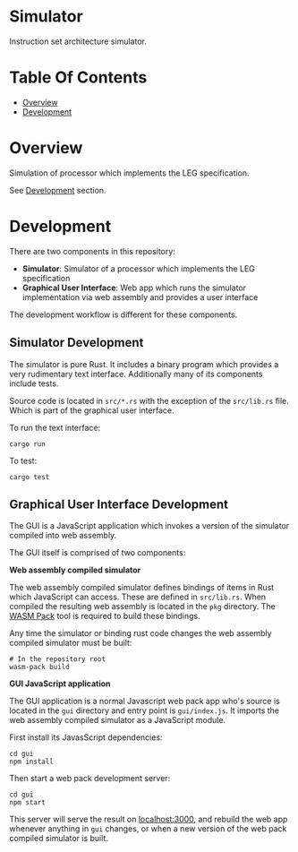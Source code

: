 # Simulator
Instruction set architecture simulator.

# Table Of Contents
- [Overview](#overview)
- [Development](#development)

# Overview
Simulation of processor which implements the LEG specification.

See [Development](#development) section.

# Development
There are two components in this repository: 

- **Simulator**: Simulator of a processor which implements the LEG specification
- **Graphical User Interface**: Web app which runs the simulator implementation
  via web assembly and provides a user interface
  
The development workflow is different for these components.

## Simulator Development
The simulator is pure Rust. It includes a binary program which provides a very
rudimentary text interface. Additionally many of its components include tests.

Source code is located in `src/*.rs` with the exception of the `src/lib.rs` 
file. Which is part of the graphical user interface.

To run the text interface:

```
cargo run
```

To test:

```
cargo test
```

## Graphical User Interface Development
The GUI is a JavaScript application which invokes a version of the simulator
compiled into web assembly.

The GUI itself is comprised of two components:

**Web assembly compiled simulator**  

The web assembly compiled simulator defines bindings of items in Rust which 
JavaScript can access. These are defined in `src/lib.rs`. When compiled the 
resulting web assembly is located in the `pkg` directory. The 
[WASM Pack](https://rustwasm.github.io/wasm-pack/) tool is required to build 
these bindings.

Any time the simulator or binding rust code changes the web assembly compiled 
simulator must be built:

```
# In the repository root
wasm-pack build
```

**GUI JavaScript application**  

The GUI application is a normal Javascript web pack app who's source is located
in the `gui` directory and entry point is `gui/index.js`. It imports the web 
assembly compiled simulator as a JavaScript module. 

First install its JavasScript dependencies:

```
cd gui
npm install
```

Then start a web pack development server:

```
cd gui
npm start
```

This server will serve the result on [localhost:3000](http://localhost:3000), 
and rebuild the web app whenever anything in `gui` changes, or when a new 
version of the web pack compiled simulator is built.
